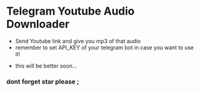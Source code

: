 # Telegram Youtube Audio Downloader
* Send Youtube link and give you mp3 of that audio
* remember to set API_KEY of your telegram bot in case you want to use it!

- this will be better soon...
### dont forget star please ;
